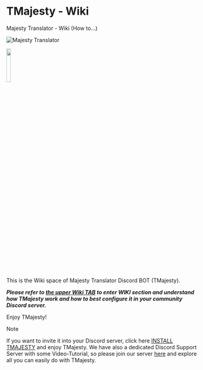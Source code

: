 # TMajesty - Wiki
Majesty Translator - Wiki (How to...) 

![Majesty Translator](https://tmajesty.xyz/img/tmajesty_ico.png)
<p align="left">
<img width="15%" height="15%" src="https://tmajesty.xyz/img/tmajesty_ico.png">
</p>

This is the Wiki space of Majesty Translator Discord BOT (TMajesty). 

***Please refer to [the upper Wiki TAB](https://github.com/maxgb-dev/tmajesty_wiki/wiki) to enter WIKI section and understand how TMajesty work and how to best configure it in your community Discord server.***

Enjoy TMajesty!

> [!Note]
> If you want to invite it into your Discord server, click here [INSTALL TMAJESTY](https://discord.com/api/oauth2/authorize?client_id=1011633031494246480&permissions=518416362560&scope=bot%20applications.commands) and enjoy TMajesty.
> We have also a dedicated Discord Support Server with some Video-Tutorial, so please join our server [here](https://discord.gg/S8ZAswgeSq) and explore all you can easily do with TMajesty.

